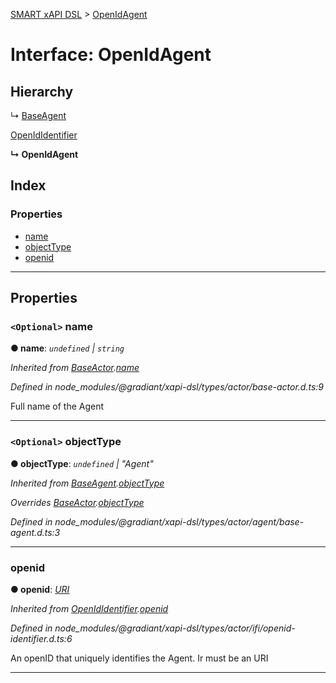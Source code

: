 [SMART xAPI DSL](../README.md) > [OpenIdAgent](../interfaces/openidagent.md)

# Interface: OpenIdAgent

## Hierarchy

↳  [BaseAgent](baseagent.md)

 [OpenIdIdentifier](openididentifier.md)

**↳ OpenIdAgent**

## Index

### Properties

* [name](openidagent.md#name)
* [objectType](openidagent.md#objecttype)
* [openid](openidagent.md#openid)

---

## Properties

<a id="name"></a>

### `<Optional>` name

**● name**: *`undefined` \| `string`*

*Inherited from [BaseActor](baseactor.md).[name](baseactor.md#name)*

*Defined in node_modules/@gradiant/xapi-dsl/types/actor/base-actor.d.ts:9*

Full name of the Agent

___
<a id="objecttype"></a>

### `<Optional>` objectType

**● objectType**: *`undefined` \| "Agent"*

*Inherited from [BaseAgent](baseagent.md).[objectType](baseagent.md#objecttype)*

*Overrides [BaseActor](baseactor.md).[objectType](baseactor.md#objecttype)*

*Defined in node_modules/@gradiant/xapi-dsl/types/actor/agent/base-agent.d.ts:3*

___
<a id="openid"></a>

###  openid

**● openid**: *[URI](../#uri)*

*Inherited from [OpenIdIdentifier](openididentifier.md).[openid](openididentifier.md#openid)*

*Defined in node_modules/@gradiant/xapi-dsl/types/actor/ifi/openid-identifier.d.ts:6*

An openID that uniquely identifies the Agent. Ir must be an URI

___

